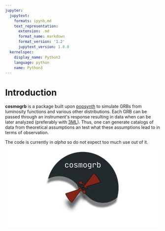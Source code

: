 ```yaml
---
jupyter:
  jupytext:
    formats: ipynb,md
    text_representation:
      extension: .md
      format_name: markdown
      format_version: '1.2'
      jupytext_version: 1.8.0
  kernelspec:
    display_name: Python3
    language: python
    name: Python3
---
```


# Introduction


**cosmogrb** is a package built upon [popsynth](https://popsynth.readthedocs.io/en/latest/) to simulate GRBs from luminosity functions and various other distributions. Each GRB can be passed through an instrument's response resulting in data when can be later analyzed (preferably with [3ML](https://threeml.readthedocs.io/en/latest/)). Thus, one can generate catalogs of data from theoretical assumptions an test what these assumptions lead to in terms of observation. 

The code is currently in *alpha* so do not expect too much use out of it. 

![alt text](https://raw.githubusercontent.com/grburgess/cosmogrb/master/logo.png)
